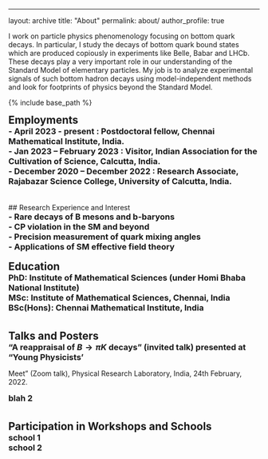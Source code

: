 ---
layout: archive
title: "About"
permalink: about/
author_profile: true

I work on particle physics phenomenology focusing on bottom quark decays. In particular, I study the decays of bottom quark bound states which are produced copiously in experiments like Belle, Babar and LHCb. These decays play a very important role in our understanding of the Standard Model of elementary particles. My job is to analyze experimental signals of such bottom hadron decays using model-independent methods and look for footprints of physics beyond the Standard Model.

<style type='text/css'>
h2, h3, h4, h5, h6 {margin: 0;}
.br {display: block; margin-bottom: 0em; margin: 0;} 
</style>

{% include base_path %}

## Employments
### - April 2023 - present : Postdoctoral fellow, Chennai Mathematical Institute, India.

### - Jan 2023 – February 2023 : Visitor, Indian Association for the Cultivation of Science, Calcutta, India.

### - December 2020 – December 2022 : Research Associate, Rajabazar Science College, University of Calcutta, India.

<br/>
<br/>
## Research Experience and Interest

### - Rare decays of B mesons and b-baryons

### - CP violation in the SM and beyond

### - Precision measurement of quark mixing angles

### - Applications of SM effective field theory
<br/>


## Education
### PhD: Institute of Mathematical Sciences (under Homi Bhaba National Institute)

### MSc: Institute of Mathematical Sciences, Chennai, India

### BSc(Hons): Chennai Mathematical Institute, India

<br/>
<br/>

## Talks and Posters
### “A reappraisal of $B \to \pi K$ decays” (invited talk) presented at “Young Physicists’
Meet” (Zoom talk), Physical Research Laboratory, India, 24th February, 2022.
### blah 2
<br/>
<br/>

## Participation in Workshops and Schools
### school 1 
### school 2
<br/>

